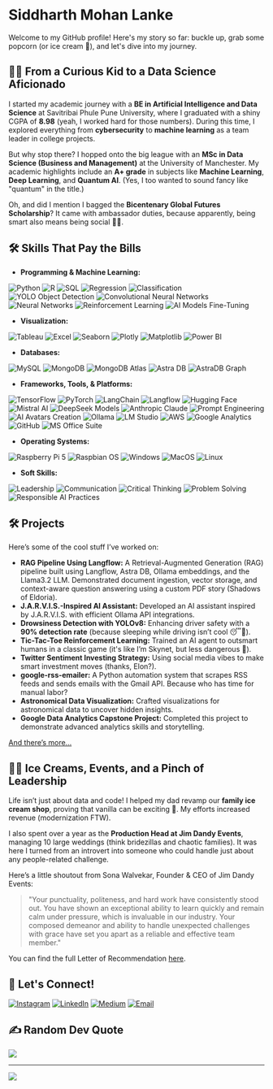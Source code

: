 # Siddharth Mohan Lanke

Welcome to my GitHub profile! Here's my story so far: buckle up, grab some popcorn (or ice cream 🍦), and let's dive into my journey.

## 👨‍🎓 **From a Curious Kid to a Data Science Aficionado**

I started my academic journey with a **BE in Artificial Intelligence and Data Science** at Savitribai Phule Pune University, where I graduated with a shiny CGPA of **8.98** (yeah, I worked hard for those numbers). During this time, I explored everything from **cybersecurity** to **machine learning** as a team leader in college projects.

But why stop there? I hopped onto the big league with an **MSc in Data Science (Business and Management)** at the University of Manchester. My academic highlights include an **A+ grade** in subjects like **Machine Learning**, **Deep Learning**, and **Quantum AI**. (Yes, I too wanted to sound fancy like "quantum" in the title.)

Oh, and did I mention I bagged the **Bicentenary Global Futures Scholarship**? It came with ambassador duties, because apparently, being smart also means being social 🤷‍♂️.

## 🛠️ **Skills That Pay the Bills**

- **Programming & Machine Learning:**

![Python](https://img.shields.io/badge/Python-3670A0?style=for-the-badge&logo=python&logoColor=ffdd54) ![R](https://img.shields.io/badge/R-276DC3?style=for-the-badge&logo=r&logoColor=white) ![SQL](https://img.shields.io/badge/SQL-025E8C?style=for-the-badge&logo=sqlite&logoColor=white) ![Regression](https://img.shields.io/badge/Regression-%23013243.svg?style=for-the-badge&logo=machine-learning&logoColor=white) ![Classification](https://img.shields.io/badge/Classification-%23FF6F00.svg?style=for-the-badge&logo=deep-learning&logoColor=white) ![YOLO Object Detection](https://img.shields.io/badge/YOLO-%23EE4C2C.svg?style=for-the-badge&logo=object-detection&logoColor=white) ![Convolutional Neural Networks](https://img.shields.io/badge/CNN-%234285F4.svg?style=for-the-badge&logo=deep-learning&logoColor=white) ![Neural Networks](https://img.shields.io/badge/Neural%20Networks-%23013243.svg?style=for-the-badge&logo=ai&logoColor=white) ![Reinforcement Learning](https://img.shields.io/badge/Reinforcement%20Learning-%234285F4.svg?style=for-the-badge&logo=ai&logoColor=white) ![AI Models Fine-Tuning](https://img.shields.io/badge/AI%20Models%20Fine--Tuning-%23E37400.svg?style=for-the-badge&logo=ai&logoColor=white)  

- **Visualization:**

![Tableau](https://img.shields.io/badge/Tableau-E97627?style=for-the-badge&logo=tableau&logoColor=white) ![Excel](https://img.shields.io/badge/Excel-217346?style=for-the-badge&logo=microsoft-excel&logoColor=white) ![Seaborn](https://img.shields.io/badge/Seaborn-3776AB?style=for-the-badge&logo=python&logoColor=white) ![Plotly](https://img.shields.io/badge/Plotly-%233F4F75.svg?style=for-the-badge&logo=plotly&logoColor=white) ![Matplotlib](https://img.shields.io/badge/Matplotlib-%234285F4.svg?style=for-the-badge&logo=python&logoColor=white) ![Power BI](https://img.shields.io/badge/PowerBI-F2C811?style=for-the-badge&logo=power-bi&logoColor=black)  

- **Databases:**

![MySQL](https://img.shields.io/badge/MySQL-4479A1?style=for-the-badge&logo=mysql&logoColor=white) ![MongoDB](https://img.shields.io/badge/MongoDB-%234ea94b.svg?style=for-the-badge&logo=mongodb&logoColor=white) ![MongoDB Atlas](https://img.shields.io/badge/MongoDB%20Atlas-%234ea94b.svg?style=for-the-badge&logo=mongodb&logoColor=white) ![Astra DB](https://img.shields.io/badge/AstraDB-%23FF6F00.svg?style=for-the-badge&logo=datastax&logoColor=white) ![AstraDB Graph](https://img.shields.io/badge/AstraDB%20Graph-%23EE4C2C.svg?style=for-the-badge&logo=datastax&logoColor=white)  

- **Frameworks, Tools, & Platforms:**

![TensorFlow](https://img.shields.io/badge/TensorFlow-%23FF6F00.svg?style=for-the-badge&logo=tensorflow&logoColor=white) ![PyTorch](https://img.shields.io/badge/PyTorch-%23EE4C2C.svg?style=for-the-badge&logo=pytorch&logoColor=white) ![LangChain](https://img.shields.io/badge/LangChain-%23013243.svg?style=for-the-badge&logo=ai&logoColor=white) ![Langflow](https://img.shields.io/badge/Langflow-%234ea94b.svg?style=for-the-badge&logo=workflow&logoColor=white) ![Hugging Face](https://img.shields.io/badge/Hugging%20Face-%23FFDF60.svg?style=for-the-badge&logo=hugging-face&logoColor=black) ![Mistral AI](https://img.shields.io/badge/Mistral%20AI-%23013243.svg?style=for-the-badge&logo=ai&logoColor=white) ![DeepSeek Models](https://img.shields.io/badge/DeepSeekR1%20%26%20DeepSeekV3-%23EE4C2C.svg?style=for-the-badge&logo=ai&logoColor=white) ![Anthropic Claude](https://img.shields.io/badge/Anthropic%20Claude-%23E37400.svg?style=for-the-badge&logo=ai&logoColor=white) ![Prompt Engineering](https://img.shields.io/badge/Prompt%20Engineering-%234285F4.svg?style=for-the-badge&logo=ai&logoColor=white) ![AI Avatars Creation](https://img.shields.io/badge/AI%20Avatars%20Creation-%23013243.svg?style=for-the-badge&logo=ai&logoColor=white) ![Ollama](https://img.shields.io/badge/Ollama-%23232F3E.svg?style=for-the-badge&logo=ai&logoColor=white) ![LM Studio](https://img.shields.io/badge/LM%20Studio-%23013243.svg?style=for-the-badge&logo=ai&logoColor=white) ![AWS](https://img.shields.io/badge/AWS-%23FF9900.svg?style=for-the-badge&logo=amazon-aws&logoColor=white) ![Google Analytics](https://img.shields.io/badge/Google%20Analytics-E37400?style=for-the-badge&logo=google-analytics&logoColor=white) ![GitHub](https://img.shields.io/badge/GitHub-%23181717.svg?style=for-the-badge&logo=github&logoColor=white) ![MS Office Suite](https://img.shields.io/badge/MS%20Office-217346?style=for-the-badge&logo=microsoft&logoColor=white)  

- **Operating Systems:**

![Raspberry Pi 5](https://img.shields.io/badge/Raspberry%20Pi%205-%23C51A4A.svg?style=for-the-badge&logo=raspberry-pi&logoColor=white) ![Raspbian OS](https://img.shields.io/badge/Raspbian-%23A22846.svg?style=for-the-badge&logo=raspberry-pi&logoColor=white) ![Windows](https://img.shields.io/badge/Windows-0078D6?style=for-the-badge&logo=windows&logoColor=white) ![MacOS](https://img.shields.io/badge/MacOS-%23013243.svg?style=for-the-badge&logo=apple&logoColor=white) ![Linux](https://img.shields.io/badge/Linux-%23FCC624.svg?style=for-the-badge&logo=linux&logoColor=black)  

- **Soft Skills:**

![Leadership](https://img.shields.io/badge/Leadership-%230077B5.svg?style=for-the-badge&logo=skills&logoColor=white) ![Communication](https://img.shields.io/badge/Communication-%23FF6F00.svg?style=for-the-badge&logo=skills&logoColor=white) ![Critical Thinking](https://img.shields.io/badge/Critical%20Thinking-%234285F4.svg?style=for-the-badge&logo=skills&logoColor=white) ![Problem Solving](https://img.shields.io/badge/Problem%20Solving-%23013243.svg?style=for-the-badge&logo=skills&logoColor=white) ![Responsible AI Practices](https://img.shields.io/badge/Responsible%20AI-%23E4405F.svg?style=for-the-badge&logo=ai&logoColor=white)  

## 🛠️ **Projects**

Here’s some of the cool stuff I’ve worked on:

- **RAG Pipeline Using Langflow:** A Retrieval-Augmented Generation (RAG) pipeline built using Langflow, Astra DB, Ollama embeddings, and the Llama3.2 LLM. Demonstrated document ingestion, vector storage, and context-aware question answering using a custom PDF story (Shadows of Eldoria).
- **J.A.R.V.I.S.-Inspired AI Assistant:** Developed an AI assistant inspired by J.A.R.V.I.S. with efficient Ollama API integrations.
- **Drowsiness Detection with YOLOv8:** Enhancing driver safety with a **90% detection rate** (because sleeping while driving isn’t cool 😴🚗).
- **Tic-Tac-Toe Reinforcement Learning:** Trained an AI agent to outsmart humans in a classic game (it's like I’m Skynet, but less dangerous 🤖).
- **Twitter Sentiment Investing Strategy:** Using social media vibes to make smart investment moves (thanks, Elon?).
- **google-rss-emailer:** A Python automation system that scrapes RSS feeds and sends emails with the Gmail API. Because who has time for manual labor?
- **Astronomical Data Visualization:** Crafted visualizations for astronomical data to uncover hidden insights.
- **Google Data Analytics Capstone Project:** Completed this project to demonstrate advanced analytics skills and storytelling.

[And there’s more...](https://github.com/siddharthlanke?tab=repositories)

## 🧑‍🍳 **Ice Creams, Events, and a Pinch of Leadership**

Life isn’t just about data and code! I helped my dad revamp our **family ice cream shop**, proving that vanilla can be exciting 🍦. My efforts increased revenue (modernization FTW).

I also spent over a year as the **Production Head at Jim Dandy Events**, managing 10 large weddings (think bridezillas and chaotic families). It was here I turned from an introvert into someone who could handle just about any people-related challenge.

Here’s a little shoutout from Sona Walvekar, Founder & CEO of Jim Dandy Events:
> "Your punctuality, politeness, and hard work have consistently stood out. You have shown an
exceptional ability to learn quickly and remain calm under pressure, which is invaluable in our
industry. Your composed demeanor and ability to handle unexpected challenges with grace
have set you apart as a reliable and effective team member."

You can find the full Letter of Recommendation [here](https://github.com/siddharthlanke/siddharthlanke/blob/main/LOR_Siddharth%20Lanke_JDE.pdf).

## 🤝 **Let's Connect!**
[![Instagram](https://img.shields.io/badge/Instagram-%23E4405F.svg?logo=Instagram&logoColor=white)](https://instagram.com/_siddhartha_lanke_) 
[![LinkedIn](https://img.shields.io/badge/LinkedIn-%230077B5.svg?logo=linkedin&logoColor=white)](https://linkedin.com/in/siddharthlanke) 
[![Medium](https://img.shields.io/badge/Medium-12100E?logo=medium&logoColor=white)](https://medium.com/@sid.lanke.123) 
[![Email](https://img.shields.io/badge/Email-D14836?logo=gmail&logoColor=white)](mailto:lankesiddharth@gmail.com)

## ✍️ Random Dev Quote
![](https://quotes-github-readme.vercel.app/api?type=horizontal&theme=dark)

---

[![](https://visitcount.itsvg.in/api?id=siddharthlanke&icon=0&color=0)](https://visitcount.itsvg.in)
